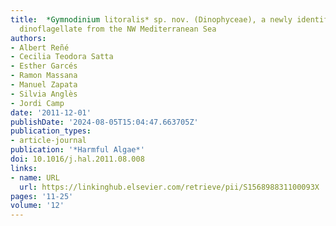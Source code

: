```yaml
---
title:  *Gymnodinium litoralis* sp. nov. (Dinophyceae), a newly identified bloom-forming
  dinoflagellate from the NW Mediterranean Sea
authors:
- Albert Reñé
- Cecilia Teodora Satta
- Esther Garcés
- Ramon Massana
- Manuel Zapata
- Silvia Anglès
- Jordi Camp
date: '2011-12-01'
publishDate: '2024-08-05T15:04:47.663705Z'
publication_types:
- article-journal
publication: '*Harmful Algae*'
doi: 10.1016/j.hal.2011.08.008
links:
- name: URL
  url: https://linkinghub.elsevier.com/retrieve/pii/S156898831100093X
pages: '11-25'
volume: '12'
---
```

